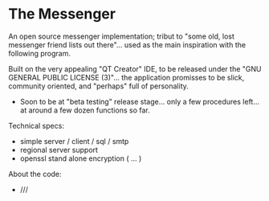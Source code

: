 # The Messenger

An open source messenger implementation; tribut to "some old, lost messenger friend lists out there"... 
used as the main inspiration with the following program.

Built on the very appealing "QT Creator" IDE, to be released under the "GNU GENERAL PUBLIC LICENSE (3)"... the application promisses to be slick, community oriented, and "perhaps" full of personality.

* Soon to be at "beta testing" release stage... only a few procedures left... at around a few dozen functions so far.

Technical specs:

* simple server / client / sql / smtp
* regional server support
* openssl stand alone encryption ( ... )

About the code:

* ///
